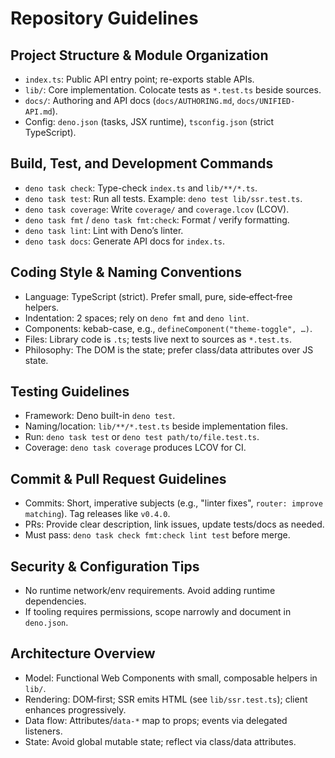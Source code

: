# Repository Guidelines

## Project Structure & Module Organization

- `index.ts`: Public API entry point; re-exports stable APIs.
- `lib/`: Core implementation. Colocate tests as `*.test.ts` beside sources.
- `docs/`: Authoring and API docs (`docs/AUTHORING.md`, `docs/UNIFIED-API.md`).
- Config: `deno.json` (tasks, JSX runtime), `tsconfig.json` (strict TypeScript).

## Build, Test, and Development Commands

- `deno task check`: Type-check `index.ts` and `lib/**/*.ts`.
- `deno task test`: Run all tests. Example: `deno test lib/ssr.test.ts`.
- `deno task coverage`: Write `coverage/` and `coverage.lcov` (LCOV).
- `deno task fmt` / `deno task fmt:check`: Format / verify formatting.
- `deno task lint`: Lint with Deno’s linter.
- `deno task docs`: Generate API docs for `index.ts`.

## Coding Style & Naming Conventions

- Language: TypeScript (strict). Prefer small, pure, side‑effect‑free helpers.
- Indentation: 2 spaces; rely on `deno fmt` and `deno lint`.
- Components: kebab-case, e.g., `defineComponent("theme-toggle", …)`.
- Files: Library code is `.ts`; tests live next to sources as `*.test.ts`.
- Philosophy: The DOM is the state; prefer class/data attributes over JS state.

## Testing Guidelines

- Framework: Deno built-in `deno test`.
- Naming/location: `lib/**/*.test.ts` beside implementation files.
- Run: `deno task test` or `deno test path/to/file.test.ts`.
- Coverage: `deno task coverage` produces LCOV for CI.

## Commit & Pull Request Guidelines

- Commits: Short, imperative subjects (e.g., "linter fixes",
  `router: improve matching`). Tag releases like `v0.4.0`.
- PRs: Provide clear description, link issues, update tests/docs as needed.
- Must pass: `deno task check fmt:check lint test` before merge.

## Security & Configuration Tips

- No runtime network/env requirements. Avoid adding runtime dependencies.
- If tooling requires permissions, scope narrowly and document in `deno.json`.

## Architecture Overview

- Model: Functional Web Components with small, composable helpers in `lib/`.
- Rendering: DOM‑first; SSR emits HTML (see `lib/ssr.test.ts`); client enhances
  progressively.
- Data flow: Attributes/`data-*` map to props; events via delegated listeners.
- State: Avoid global mutable state; reflect via class/data attributes.
